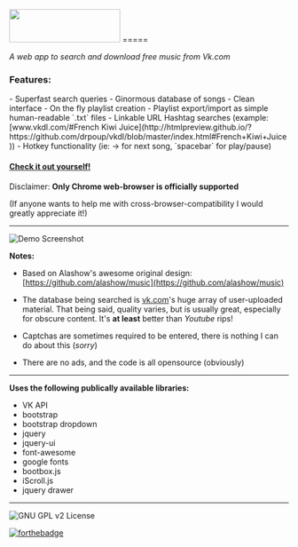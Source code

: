 <img src=https://raw.githubusercontent.com/Porco-Rosso/vkdl/vkdl-dev/images/Logo.png width=200 height=60 />
=====

*A web app to search and download free music from Vk.com*

<h3>Features:</h3>
- Superfast search queries
- Ginormous database of songs
- Clean interface
- On the fly playlist creation
- Playlist export/import as simple human-readable `.txt` files
- Linkable URL Hashtag searches (example: [www.vkdl.com/#French Kiwi Juice](http://htmlpreview.github.io/?https://github.com/drpoup/vkdl/blob/master/index.html#French+Kiwi+Juice))
- Hotkey functionality (ie: → for next song, `spacebar` for play/pause)

[<h4>Check it out yourself!</h4>](https://rawgit.com/Porco-Rosso/vkdl/master/index.html)

Disclaimer:
**Only Chrome web-browser is officially supported**

(If anyone wants to help me with cross-browser-compatibility I would greatly appreciate it!)
___

![Demo Screenshot](http://i.imgur.com/QJl16io.png)

**Notes:**
- Based on Alashow's awesome original design: [https://github.com/alashow/music](https://github.com/alashow/music)


- The database being searched is [vk.com](https://vk.com)'s huge array of user-uploaded material. That being said, quality varies, but is usually great, especially for obscure content. It's **at least** better than *Youtube* rips!


- Captchas are sometimes required to be entered, there is nothing I can do about this (*sorry*)


- There are no ads, and the code is all opensource (obviously)

---
 **Uses the following publically available libraries:** 
 - VK API
 - bootstrap
 - bootstrap dropdown
 - jquery
 - jquery-ui
 - font-awesome
 - google fonts
 - bootbox.js
 - iScroll.js
 - jquery drawer
 
---
![GNU GPL v2 License](https://img.shields.io/badge/license-GNU%20GPL%20v2-brightgreen.svg?style=flat-square)

 [![forthebadge](http://forthebadge.com/images/badges/built-with-love.svg)](http://forthebadge.com)



